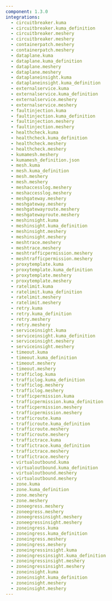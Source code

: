 ```yaml
---
component: 1.3.0
integrations:
  - circuitbreaker.kuma
  - circuitbreaker.kuma_definition
  - circuitbreaker.meshery
  - circuitbreaker.meshery
  - containerpatch.meshery
  - containerpatch.meshery
  - dataplane.kuma
  - dataplane.kuma_definition
  - dataplane.meshery
  - dataplane.meshery
  - dataplaneinsight.kuma
  - dataplaneinsight.kuma_definition
  - externalservice.kuma
  - externalservice.kuma_definition
  - externalservice.meshery
  - externalservice.meshery
  - faultinjection.kuma
  - faultinjection.kuma_definition
  - faultinjection.meshery
  - faultinjection.meshery
  - healthcheck.kuma
  - healthcheck.kuma_definition
  - healthcheck.meshery
  - healthcheck.meshery
  - kumamesh.meshery
  - kumamesh_definition.json
  - mesh.kuma
  - mesh.kuma_definition
  - mesh.meshery
  - mesh.meshery
  - meshaccesslog.meshery
  - meshaccesslog.meshery
  - meshgateway.meshery
  - meshgateway.meshery
  - meshgatewayroute.meshery
  - meshgatewayroute.meshery
  - meshinsight.kuma
  - meshinsight.kuma_definition
  - meshinsight.meshery
  - meshinsight.meshery
  - meshtrace.meshery
  - meshtrace.meshery
  - meshtrafficpermission.meshery
  - meshtrafficpermission.meshery
  - proxytemplate.kuma
  - proxytemplate.kuma_definition
  - proxytemplate.meshery
  - proxytemplate.meshery
  - ratelimit.kuma
  - ratelimit.kuma_definition
  - ratelimit.meshery
  - ratelimit.meshery
  - retry.kuma
  - retry.kuma_definition
  - retry.meshery
  - retry.meshery
  - serviceinsight.kuma
  - serviceinsight.kuma_definition
  - serviceinsight.meshery
  - serviceinsight.meshery
  - timeout.kuma
  - timeout.kuma_definition
  - timeout.meshery
  - timeout.meshery
  - trafficlog.kuma
  - trafficlog.kuma_definition
  - trafficlog.meshery
  - trafficlog.meshery
  - trafficpermission.kuma
  - trafficpermission.kuma_definition
  - trafficpermission.meshery
  - trafficpermission.meshery
  - trafficroute.kuma
  - trafficroute.kuma_definition
  - trafficroute.meshery
  - trafficroute.meshery
  - traffictrace.kuma
  - traffictrace.kuma_definition
  - traffictrace.meshery
  - traffictrace.meshery
  - virtualoutbound.kuma
  - virtualoutbound.kuma_definition
  - virtualoutbound.meshery
  - virtualoutbound.meshery
  - zone.kuma
  - zone.kuma_definition
  - zone.meshery
  - zone.meshery
  - zoneegress.meshery
  - zoneegress.meshery
  - zoneegressinsight.meshery
  - zoneegressinsight.meshery
  - zoneingress.kuma
  - zoneingress.kuma_definition
  - zoneingress.meshery
  - zoneingress.meshery
  - zoneingressinsight.kuma
  - zoneingressinsight.kuma_definition
  - zoneingressinsight.meshery
  - zoneingressinsight.meshery
  - zoneinsight.kuma
  - zoneinsight.kuma_definition
  - zoneinsight.meshery
  - zoneinsight.meshery
---
```

